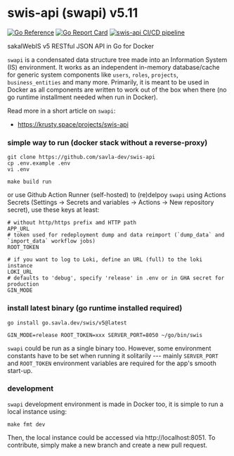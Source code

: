 # swis-api (swapi) v5.11

[![Go Reference](https://pkg.go.dev/badge/go.savla.dev/swis/v5.svg)](https://pkg.go.dev/go.savla.dev/swis/v5)
[![Go Report Card](https://goreportcard.com/badge/go.savla.dev/swis/v5)](https://goreportcard.com/report/go.savla.dev/swis/v5)
[![swis-api CI/CD pipeline](https://github.com/savla-dev/swis-api/actions/workflows/deployment.yml/badge.svg?branch=master)](https://github.com/savla-dev/swis-api/actions/workflows/deployment.yml)

sakalWebIS v5 RESTful JSON API in Go for Docker

`swapi` is a condensated data structure tree made into an Information System (IS) environment. It works as an independent in-memory database/cache for generic system components like `users`, `roles`, `projects`, `business_entities` and many more. Primarily, it is meant to be used in Docker as all components are written to work out of the box when there (no go runtime installment needed when run in Docker).

Read more in a short article on `swapi`:

+ https://krusty.space/projects/swis-api

### simple way to run (docker stack without a reverse-proxy)

```
git clone https://github.com/savla-dev/swis-api
cp .env.example .env
vi .env

make build run
```

or use Github Action Runner (self-hosted) to (re)delpoy `swapi` using Actions Secrets (Settings -> Secrets and variables -> Actions -> New repository secret), use these keys at least:
```
# without http/https prefix amd HTTP path
APP_URL 
# token used for redeployment dump and data reimport (`dump_data` and `import_data` workflow jobs)
ROOT_TOKEN

# if you want to log to Loki, define an URL (full) to the loki instance
LOKI_URL
# defaults to 'debug', specify 'release' in .env or in GHA secret for production
GIN_MODE
```

### install latest binary (go runtime installed required)

```
go install go.savla.dev/swis/v5@latest

GIN_MODE=release ROOT_TOKEN=xxx SERVER_PORT=8050 ~/go/bin/swis
```

`swapi` could be run as a single binary too. However, some environment constants have to be set when running it solitarily --- mainly `SERVER_PORT` and `ROOT_TOKEN` environment variables are required for the app's smooth start-up. 

### development

`swapi` development environment is made in Docker too, it is simple to run a local instance using:

```
make fmt dev
```

Then, the local instance could be accessed via http://localhost:8051. To contribute, simply make a new branch and create a new pull request.
